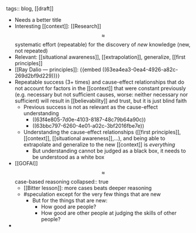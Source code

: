 tags:: blog, [[draft]]

- Needs a better title
- Interesting [[context]]: [[Research]] $$\approx$$ systematic effort (repeatable) for the discovery of _new_ knowledge (new, not repeated)
- Relevant: [[situational awareness]], [[extrapolation]], generalize, [[first principles]]
- [[Ray Dalio — principles]]:
  {{embed ((63ea4ea3-0ea4-4926-a82c-269d2bf9d229))}}
- Repeatable success (3+ times) and cause-effect relationships that do not account for factors in the [[context]] that were constant previously (e.g. necessary but not sufficient causes, worse: neither necessary nor sufficient) will result in [[believability]] and trust, but it is just blind faith
	- Previous success is not as relevant as the cause-effect understanding
		- ((63f4e805-7d0e-4103-8187-48c79b64a90c))
		- ((63bbc797-6260-4e01-a02c-3bf2016fbe7e))
	- Understanding the cause-effect relationships ([[first principles]], [[context]], [[situational awareness]],…), and being able to extrapolate and generalize to the new [[context]] is _everything_
		- But understanding cannot be judged as a black box, it needs to be understood as a white box
- [[GOFAI]] $$\approx$$ case-based reasoning
  collapsed:: true
  * [[Bitter lesson]]: more cases beats deeper reasoning
  * #speculation except for the very few things that are new
	- But for the things that are new:
	  * How good are people?
	  * How good are other people at judging the skills of other people?
-